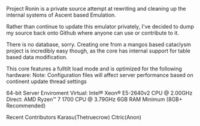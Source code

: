 Project Ronin is a private source attempt at rewriting and cleaning up the internal systems of Ascent based Emulation.

Rather than continue to update this emulator privately, I've decided to dump my source back onto Github where anyone can use or contribute to it.

There is no database, sorry. Creating one from a mangos based cataclysm project is incredibly easy though, as the core has internal support for table based data modification.

This core features a fulltilt load mode and is optimized for the following hardware:
Note: Configuration files will affect server performance based on continent update thread settings

64-bit Server Enviroment
Virtual: Intel® Xeon® E5-2640v2 CPU @ 2.00GHz
Direct: AMD Ryzen™ 7 1700 CPU @ 3.79GHz
6GB RAM Minimum (8GB+ Recommended)

Recent Contributors
Karasu(Thetruecrow)
Citric(Anon)
